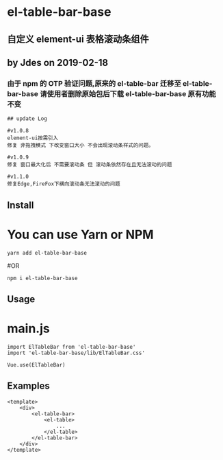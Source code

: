 # el-table-bar-base

## 自定义 element-ui 表格滚动条组件

## by Jdes on 2019-02-18

### 由于 npm 的 OTP 验证问题,原来的 el-table-bar 迁移至 el-table-bar-base 请使用者删除原始包后下载 el-table-bar-base 原有功能不变

```
## update Log

#v1.0.8
element-ui按需引入
修复 非拖拽模式 下改变窗口大小 不会出现滚动条样式的问题。

#v1.0.9
修复 窗口最大化后 不需要滚动条 但 滚动条依然存在且无法滚动的问题

#v1.1.0
修复Edge,FireFox下横向滚动条无法滚动的问题

```

## Install

# You can use Yarn or NPM

```
yarn add el-table-bar-base
```

#OR

```
npm i el-table-bar-base
```

## Usage

# main.js

```
import ElTableBar from 'el-table-bar-base'
import 'el-table-bar-base/lib/ElTableBar.css'

Vue.use(ElTableBar)
```

## Examples

```
<template>
    <div>
        <el-table-bar>
            <el-table>
                ...
            </el-table>
        </el-table-bar>
    </div>
</template>
```
